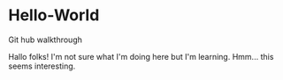 # Hello-World
Git hub walkthrough

Hallo folks!
  I'm not sure what I'm doing here but I'm learning.
  Hmm... this seems interesting.
